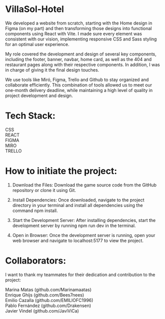 # VillaSol-Hotel

We developed a website from scratch, starting with the Home design in Figma (on my part) and then transforming those designs into functional components using React with Vite. I made sure every element was consistent with our vision, implementing responsive CSS and Sass styling for an optimal user experience.

My role covered the development and design of several key components, including the footer, banner, navbar, home card, as well as the 404 and restaurant pages along with their respective components. In addition, I was in charge of giving it the final design touches.

We use tools like Miró, Figma, Trello and Github to stay organized and collaborate efficiently. This combination of tools allowed us to meet our one-month delivery deadline, while maintaining a high level of quality in project development and design.

# Tech Stack: 
CSS </br>
REACT </br>
FIGMA </br>
MIRO </br>
TRELLO </br>

# How to initiate the project:

1) Download the Files:
   Download the game source code from the GitHub repository or clone it using Git.

2) Install Dependencies:
   Once downloaded, navigate to the project directory in your terminal and install all dependencies using the command npm install.

3) Start the Development Server:
   After installing dependencies, start the development server by running npm run dev in the terminal.

4) Open in Browser:
   Once the development server is running, open your web browser and navigate to localhost:5177 to view the project.
   
# Collaborators: 

I want to thank my teammates for their dedication and contribution to the project:

Marina Matas (github.com/Marinamaatas) </br>
Enrique Ghijs (github.com/Bees7nees) </br>
Emilio Cazalla (github.com/EMILIOFC1996) </br>
Pablo Fernández (github.com/Drakensen) </br>
Javier Vindel (github.com/JaviViCa) </br>
